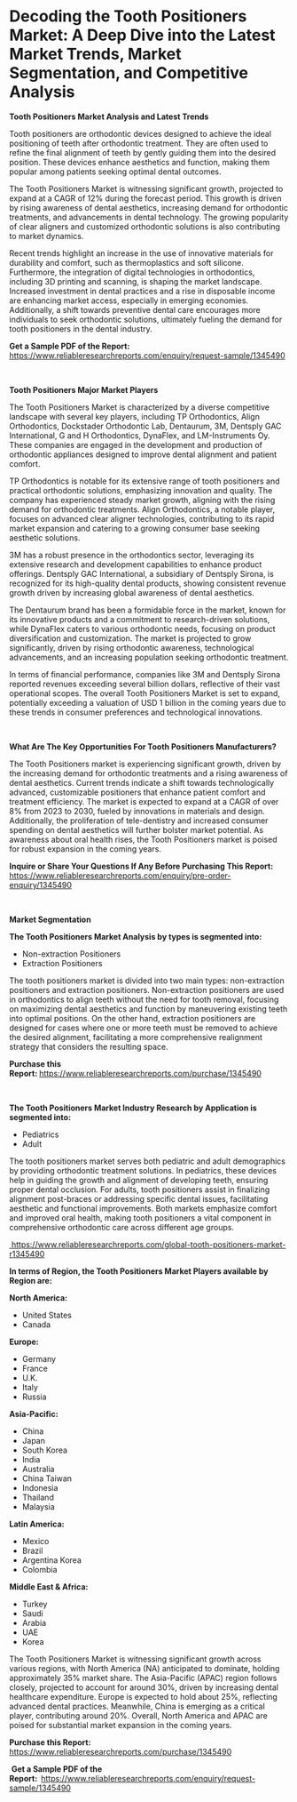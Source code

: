 <p><h1>Decoding the Tooth Positioners Market: A Deep Dive into the Latest Market Trends, Market Segmentation, and Competitive Analysis</h1></p><p><strong>Tooth Positioners Market Analysis and Latest Trends</strong></p>
<p><p>Tooth positioners are orthodontic devices designed to achieve the ideal positioning of teeth after orthodontic treatment. They are often used to refine the final alignment of teeth by gently guiding them into the desired position. These devices enhance aesthetics and function, making them popular among patients seeking optimal dental outcomes.</p><p>The Tooth Positioners Market is witnessing significant growth, projected to expand at a CAGR of 12% during the forecast period. This growth is driven by rising awareness of dental aesthetics, increasing demand for orthodontic treatments, and advancements in dental technology. The growing popularity of clear aligners and customized orthodontic solutions is also contributing to market dynamics.</p><p>Recent trends highlight an increase in the use of innovative materials for durability and comfort, such as thermoplastics and soft silicone. Furthermore, the integration of digital technologies in orthodontics, including 3D printing and scanning, is shaping the market landscape. Increased investment in dental practices and a rise in disposable income are enhancing market access, especially in emerging economies. Additionally, a shift towards preventive dental care encourages more individuals to seek orthodontic solutions, ultimately fueling the demand for tooth positioners in the dental industry.</p></p>
<p><strong>Get a Sample PDF of the Report:&nbsp;</strong> <a href="https://www.reliableresearchreports.com/enquiry/request-sample/1345490?utm_campaign=3276&utm_medium=2&utm_source=Github&utm_content=ia&utm_term=13042025&utm_id=tooth-positioners">https://www.reliableresearchreports.com/enquiry/request-sample/1345490</a></p>
<p>&nbsp;</p>
<p><strong>Tooth Positioners Major Market Players</strong></p>
<p><p>The Tooth Positioners Market is characterized by a diverse competitive landscape with several key players, including TP Orthodontics, Align Orthodontics, Dockstader Orthodontic Lab, Dentaurum, 3M, Dentsply GAC International, G and H Orthodontics, DynaFlex, and LM-Instruments Oy. These companies are engaged in the development and production of orthodontic appliances designed to improve dental alignment and patient comfort.</p><p>TP Orthodontics is notable for its extensive range of tooth positioners and practical orthodontic solutions, emphasizing innovation and quality. The company has experienced steady market growth, aligning with the rising demand for orthodontic treatments. Align Orthodontics, a notable player, focuses on advanced clear aligner technologies, contributing to its rapid market expansion and catering to a growing consumer base seeking aesthetic solutions.</p><p>3M has a robust presence in the orthodontics sector, leveraging its extensive research and development capabilities to enhance product offerings. Dentsply GAC International, a subsidiary of Dentsply Sirona, is recognized for its high-quality dental products, showing consistent revenue growth driven by increasing global awareness of dental aesthetics.</p><p>The Dentaurum brand has been a formidable force in the market, known for its innovative products and a commitment to research-driven solutions, while DynaFlex caters to various orthodontic needs, focusing on product diversification and customization. The market is projected to grow significantly, driven by rising orthodontic awareness, technological advancements, and an increasing population seeking orthodontic treatment.</p><p>In terms of financial performance, companies like 3M and Dentsply Sirona reported revenues exceeding several billion dollars, reflective of their vast operational scopes. The overall Tooth Positioners Market is set to expand, potentially exceeding a valuation of USD 1 billion in the coming years due to these trends in consumer preferences and technological innovations.</p></p>
<p>&nbsp;</p>
<p><strong>What Are The Key Opportunities For Tooth Positioners Manufacturers?</strong></p>
<p><p>The Tooth Positioners market is experiencing significant growth, driven by the increasing demand for orthodontic treatments and a rising awareness of dental aesthetics. Current trends indicate a shift towards technologically advanced, customizable positioners that enhance patient comfort and treatment efficiency. The market is expected to expand at a CAGR of over 8% from 2023 to 2030, fueled by innovations in materials and design. Additionally, the proliferation of tele-dentistry and increased consumer spending on dental aesthetics will further bolster market potential. As awareness about oral health rises, the Tooth Positioners market is poised for robust expansion in the coming years.</p></p>
<p><strong>Inquire or Share Your Questions If Any Before Purchasing This Report:</strong> <a href="https://www.reliableresearchreports.com/enquiry/pre-order-enquiry/1345490?utm_campaign=3276&utm_medium=2&utm_source=Github&utm_content=ia&utm_term=13042025&utm_id=tooth-positioners">https://www.reliableresearchreports.com/enquiry/pre-order-enquiry/1345490</a></p>
<p>&nbsp;</p>
<p><strong>Market Segmentation</strong></p>
<p><strong>The Tooth Positioners Market Analysis by types is segmented into:</strong></p>
<p><ul><li>Non-extraction Positioners</li><li>Extraction Positioners</li></ul></p>
<p><p>The tooth positioners market is divided into two main types: non-extraction positioners and extraction positioners. Non-extraction positioners are used in orthodontics to align teeth without the need for tooth removal, focusing on maximizing dental aesthetics and function by maneuvering existing teeth into optimal positions. On the other hand, extraction positioners are designed for cases where one or more teeth must be removed to achieve the desired alignment, facilitating a more comprehensive realignment strategy that considers the resulting space.</p></p>
<p><strong>Purchase this Report:&nbsp;</strong><a href="https://www.reliableresearchreports.com/purchase/1345490?utm_campaign=3276&utm_medium=2&utm_source=Github&utm_content=ia&utm_term=13042025&utm_id=tooth-positioners">https://www.reliableresearchreports.com/purchase/1345490</a></p>
<p>&nbsp;</p>
<p><strong>The Tooth Positioners Market Industry Research by Application is segmented into:</strong></p>
<p><ul><li>Pediatrics</li><li>Adult</li></ul></p>
<p><p>The tooth positioners market serves both pediatric and adult demographics by providing orthodontic treatment solutions. In pediatrics, these devices help in guiding the growth and alignment of developing teeth, ensuring proper dental occlusion. For adults, tooth positioners assist in finalizing alignment post-braces or addressing specific dental issues, facilitating aesthetic and functional improvements. Both markets emphasize comfort and improved oral health, making tooth positioners a vital component in comprehensive orthodontic care across different age groups.</p></p>
<p><a href="https://www.reliableresearchreports.com/global-tooth-positioners-market-r1345490?utm_campaign=3276&utm_medium=2&utm_source=Github&utm_content=ia&utm_term=13042025&utm_id=tooth-positioners">&nbsp;https://www.reliableresearchreports.com/global-tooth-positioners-market-r1345490</a></p>
<p><strong>In terms of Region, the Tooth Positioners Market Players available by Region are:</strong></p>
<p>
    <p> <strong> North America: </strong>
        <ul>
            <li>United States</li>
            <li>Canada</li>
        </ul>
        </p> 
    <p> <strong> Europe: </strong>
        <ul>
            <li>Germany</li>
            <li>France</li>
            <li>U.K.</li>
            <li>Italy</li>
            <li>Russia</li>
        </ul>
        </p> 
    <p> <strong> Asia-Pacific: </strong>
        <ul>
            <li>China</li>
            <li>Japan</li>
            <li>South Korea</li>
            <li>India</li>
            <li>Australia</li>
            <li>China Taiwan</li>
            <li>Indonesia</li>
            <li>Thailand</li>
            <li>Malaysia</li>
        </ul>
        </p> 
    <p> <strong> Latin America: </strong>
        <ul>
            <li>Mexico</li>
            <li>Brazil</li>
            <li>Argentina Korea</li>
            <li>Colombia</li>
        </ul>
        </p> 
    <p> <strong> Middle East & Africa: </strong>
        <ul>
            <li>Turkey</li>
            <li>Saudi</li>
            <li>Arabia</li>
            <li>UAE</li>
            <li>Korea</li>
        </ul>
    </p>
    </p>
<p><p>The Tooth Positioners Market is witnessing significant growth across various regions, with North America (NA) anticipated to dominate, holding approximately 35% market share. The Asia-Pacific (APAC) region follows closely, projected to account for around 30%, driven by increasing dental healthcare expenditure. Europe is expected to hold about 25%, reflecting advanced dental practices. Meanwhile, China is emerging as a critical player, contributing around 20%. Overall, North America and APAC are poised for substantial market expansion in the coming years.</p></p>
<p><strong>Purchase this Report: </strong><a href="https://www.reliableresearchreports.com/purchase/1345490?utm_campaign=3276&utm_medium=2&utm_source=Github&utm_content=ia&utm_term=13042025&utm_id=tooth-positioners">https://www.reliableresearchreports.com/purchase/1345490</a></p>
<p>&nbsp;<strong>Get a Sample PDF of the Report:&nbsp;&nbsp;</strong><a href="https://www.reliableresearchreports.com/enquiry/request-sample/1345490?utm_campaign=3276&utm_medium=2&utm_source=Github&utm_content=ia&utm_term=13042025&utm_id=tooth-positioners">https://www.reliableresearchreports.com/enquiry/request-sample/1345490</a></p>
<p><strong></strong></p>
<p><p></p><p></p><p></p></p>